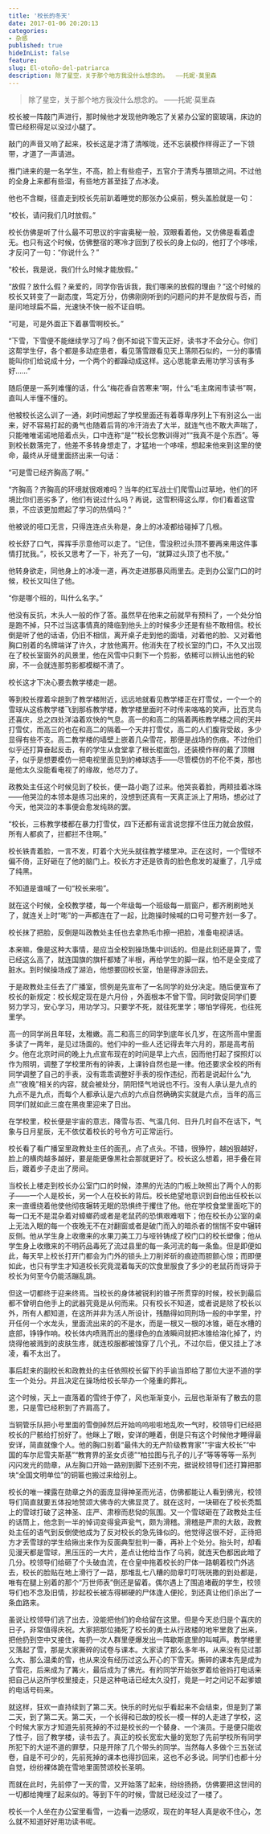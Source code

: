 ```yaml
---
title: '校长的冬天'
date: 2017-01-06 20:20:13
categories:
- 杂感
published: true
hideInList: false
feature: 
slug: El-otoño-del-patriarca
description: 除了星空，关于那个地方我没什么想念的。  ——托妮·莫里森
---
```

> 除了星空，关于那个地方我没什么想念的。  ——托妮·莫里森

<!-- more -->

校长被一阵敲门声进行，那时候他才发现他昨晚忘了关紧办公室的窗玻璃，床边的雪已经积得足以没过小腿了。

敲门的声音又响了起来，校长这是才清了清喉咙，还不忘装模作样得正了一下领带，才道了一声请进。

推门进来的是一名学生，不高，脸上有些痘子，五官介于清秀与猥琐之间。不过他的全身上来都有些湿，有些地方甚至挂了点冰凌。

他也不含糊，径直走到校长先前趴着睡觉的那张办公桌前，劈头盖脸就是一句：

“校长，请问我们几时放假。”

校长仿佛是听了什么最不可思议的宇宙奥秘一般，双眼看着他，又仿佛是看着虚无。也只有这个时候，仿佛整宿的寒冷才回到了校长的身上似的，他打了个哆嗦，才反问了一句：“你说什么？”

“校长，我是说，我们什么时候才能放假。”

“放假？放什么假？亲爱的，同学你告诉我，我们哪来的放假的理由？”这个时候的校长又转变了一副态度，笃定万分，仿佛刚刚听到的问题问的并不是放假与否，而是问地球扁不扁，光速快不快一般不证自明。

“可是，可是外面正下着暴雪啊校长。”

“下雪，下雪便不能继续学习了吗？倒不如说下雪天正好，读书才不会分心。你们这帮学生仔，各个都是多动症患者，看见落雪跟看见天上落陨石似的，一分的事情能叫你们给说成十分，一个两个的都躁动成这样。这心思能拿去用功学习该有多好……”

随后便是一系列难懂的话，什么“梅花香自苦寒来”啊，什么“毛主席闹市读书”啊，直叫人半懂不懂的。

他被校长这么训了一通，刹时间想起了学校里面还有着尊卑序列上下有别这么一出来，好不容易打起的勇气也随着后背的冷汗消去了大半，就连气也不敢大声喘了，只能唯唯诺诺地陪着点头，口中连称“是”“校长您教训得对”“我真不是个东西”。等到校长数落完了，他差不多转身想走了，才猛地一个哆嗦，想起来他来到这里的使命，最终从牙缝里面挤出来一句话：

“可是雪已经齐胸高了啊。”

“齐胸高？齐胸高的环境就很艰难吗？当年的红军战士们爬雪山过草地，他们的环境比你们恶劣多了，他们有说过什么吗？再说，这雪积得这么厚，你们看着这雪景，不应该更加燃起了学习的热情吗？”

他被说的哑口无言，只得连连点头称是，身上的冰凌都给碰掉了几根。

校长舒了口气，挥挥手示意他可以走了。“记住，雪没积过头顶不要再来用这件事情打扰我。”，校长又思考了一下，补充了一句，“就算过头顶了也不放。”

他转身欲走，同他身上的冰凌一道，再次走进那暴风雨里去。走到办公室门口的时候，校长又叫住了他。

“你是哪个班的，叫什么名字。”

他没有反抗，木头人一般的作了答。虽然早在他来之前就早有预料了，一个处分怕是跑不掉，只不过当这事情真的降临到他头上的时候多少还是有些不敢相信。校长倒是听了他的话语，仍旧不相信，离开桌子走到他的面墙，对着他的脸、又对着他胸口别着的名牌端详了许久，才放他离开。他消失在了校长室的门口，不久又出现在了校长室窗外的风景里，他在风雪中只剩下一个剪影，依稀可以辨认出他的轮廓，不一会就连那剪影都模糊不清了。

校长这才下决心要去教学楼走一趟。

等到校长撑着伞趟到了教学楼附近，远远地就看见教学楼正在打雪仗，一个一个的雪球从这栋教学楼飞到那栋教学楼，教学楼里面时不时传来咯咯的笑声，比百灵鸟还喜庆，总之四处洋溢着欢快的气息。高一的和高二的隔着两栋教学楼之间的天井打雪仗，而高三的也在和高二的隔着一个天井打雪仗，高二的人们腹背受敌，多少显得有些不支。高二教学楼的墙壁上嵌着几朵雪花，那便是战场的伤痕。不过他们似乎还打算奋起反击，有的学生从食堂拿了根长棍面包，还装模作样的戴了顶帽子，似乎是想要模仿一把电视里面见到的棒球选手——尽管模仿的不伦不类，那也是他太久没能看电视了的缘故，他尽力了。

政教处主任这个时候见到了校长，便一路小跑了过来。他哭丧着脸，两颊挂着冰珠——他哭泣的本领本是练习出来的，没想到还真有一天真正派上了用场，想必过了今天，他哭泣的本事便会愈发纯熟的罢。

“校长，三栋教学楼都在暴力打雪仗，四下还都有谣言说您撑不住压力就会放假，所有人都疯了，拦都拦不住啊。”

校长铁青着脸，一言不发，盯着个大光头就往教学楼里冲。正在这时，一个雪球不偏不倚，正好砸在了他的脑门上。校长方才还是铁青的脸色愈发的凝重了，几乎成了纯黑。

不知道是谁喊了一句“校长来啦”。

就在这个时候，全校教学楼，每一个年级每一个班级每一扇窗户，都齐刷刷地关了，就连关上时“嘭”的一声都连在了一起，比跑操时候喊的口号可整齐划一多了。

校长抹了把脸，反倒是叫政教处主任也去拿热毛巾擦一把脸，准备电视讲话。

本来嘛，像是这种大事情，是应当全校到操场集中训话的。但是此刻还是算了，雪已经这么高了，就连国旗的旗杆都矮了半根，再给学生的脚一踩，怕不是全变成了脏水。到时候操场成了湖泊，他想要回校长室，怕是得游泳回去。

于是政教处主任去了广播室，惯例是先宣布了一名同学的处分决定。随后便宣布了校长的新规定：校长规定现在是六月份 ，外面根本不曾下雪。同时敦促同学们要努力学习，安心学习，用功学习。只要学不死，就往死里学；哪怕学得死，也往死里学。

高一的同学尚且年轻，太稚嫩。高二和高三的同学到底年长几岁，在这所高中里面多读了一两年，是见过场面的。他们中的一些人还记得去年六月的，那是高考前夕。他在北京时间的晚上九点宣布现在的时间是早上六点，因而他打起了探照灯以作为照明，调整了学校里所有的钟表，上课铃自然也是一律。他还要求全校的所有同学调整了自己的手表，没有乖乖调整好手表的视作违纪，而若是说起什么“九点”“夜晚”相关的内容，就会被处分，阴阳怪气地说也不行。没有人承认是九点的九点不是九点，而每个人都承认是六点的六点自然确确实实就是六点，当年的高三同学们就如此三度在黑夜里迎来了日出。

在学校里，校长便是宇宙的意志，降雪与否、气温几何、日升几时自不在话下，气象与日月星辰，无不依仗着校长的号令方可正常运行。

校长看了看广播室里政教处主任的面孔，点了点头。不错，很狰狞，越凶狠越好，脸上的横肉越多越好，要是能更像黑社会那就更好了。校长这么想着，把手叠在背后，踱着步子走出了房间。

当校长上楼走到校长办公室门口的时候，漆黑的光洁的门板上映照出了两个人的影子——一个人是校长，另一个人在校长的背后。校长绝望地意识到自他出任校长以来一直缠绕着他使他彻夜辗转无眠的恐惧终于攫住了他。他在学校食堂里面吃下的每一口无不是混杂着对蟑螂药或者是老鼠药的恐惧艰难咽下；他在校长办公室的桌上无法入眠的每一个夜晚无不在对翻窗或者是破门而入的暗杀者的惴惴不安中辗转反侧。他从学生身上收缴来的水果刀美工刀与哑铃铸成了校门口的校长塑像；他从学生身上收缴来的不明药品毒死了流过县里的每一条河流的每一条鱼。但是即便如此，每天早上校长打开门都会为门外的锁头上刀削斧斫的痕迹而胆颤心惊；而即便如此，也只有学生才知道校长究竟混着每天的饮食里服食了多少的老鼠药而讶异于校长为何至今仍能活蹦乱跳。

但这一切都终于迎来终焉。当校长的身体被锐利的锥子所贯穿的时候，校长到最后都不曾明白他手上的武器究竟是从何而来。只有校长不知道，或者说是除了校长以外，所有人都知道，在这所并非为活人所设计，残酷得如同刑场一般的中学里，拧开任何一个水龙头，里面流出来的的不是水，而是一根又一根的冰锥，砸在水槽的底部，铮铮作响。校长体内喷溅而出的墨绿色的血液瞬间就把冰锥给溶化掉了，灼烧得他被溅到的皮肤生疼，就连校服都被蚀穿了几个孔，不过尔后，便又挂上了冰凌，看不太出了。

事后赶来的副校长和政教处的主任依照校长留下的手谕当即给了那位大逆不道的学生一个处分。并且决定在操场给校长举办一个隆重的葬礼。

这个时候，天上一直落着的雪终于停了，风也渐渐变小，云层也渐渐有了散去的意思，只是雪已经积到了齐肩高了。

当铜管乐队把小号里面的雪倒掉然后开始呜呜啦啦地乱吹一气时，校领导们已经把校长的尸骸给打扮好了。他眯上了眼，安详的睡着，倒是只有这个时候他才睡得最安详，简直就像个人。他的胸口别着“最伟大的无产阶级教育家”“宇宙大校长”“中国的车尔尼雪夫斯基”“教育界的圣女贞德”“柏拉图与孔子的儿子”等等等等一系列闪闪发光的勋章，从左胸口开始一路别到脚下还别不完，据说校领导们还打算把那块“全国文明单位”的铜匾也搬过来给别上。

校长的唯一裸露在勋章之外的面庞显得神圣而光洁，仿佛都能让人看到佛光，校领导们简直就要五体投地赞颂大佛寺的大佛显灵了。就在这时，一块砸在了校长秃瓢上的雪球打破了这神圣、庄严、肃穆而悲恸的氛围。又一个雪球砸在了政教处主任的话筒上，他念到一半的悼词变得瓮声瓮气，颇为滑稽。滑稽是严肃的大敌，政教处主任的语气到反倒使他成为了反对校长的急先锋似的。他觉得这很不好，正待把方才丢雪球的学生给揪出来作为反面典型批判一番，再补上个处分。抬头时，却看见漫天都是雪球，黑压压的一大片，差点让他给当作了乌鸦，就连天色都因此暗了几分。校领导们给砸了个头破血流，在仓皇中拖着校长的尸体一路朝着校门外逃去，校长的脸贴在地上滑行了一路，那堆乱七八糟的勋章叮叮咣咣撒的到处都是，唯有在腿上别着的那个“万世师表”倒还是留着。偶尔遇上了围追堵截的学生，校领导们也不念及旧情，抄起校长被冻得梆硬的尸体逢人便抡，到还真让他们杀出了一条血路来。

虽说让校领导们逃了出去，没能把他们的命给留在这里。但是今天总归是个喜庆的日子，非常值得庆祝。大家把那位捅死了校长的勇士从行政楼的地牢里救了出来，把他扔到空中又接住，每扔一次人群里便爆发出一阵歇斯底里的叫喊声。教学楼里又落起了雪，那是大家撕碎的试卷与课本。大家读了那么多年书，从来没有见过那么大、那么温柔的雪，也从来没有经历过这么开心的下雪天。撕碎的课本先是成为了雪花，后来成为了篝火，最后成为了佛光。有的同学开始张罗着给爸妈打电话来把自己从这所学校里接走，只是这种电话已经太久没打，竟是一时之间记不起爹娘的电话号码来。

就这样，狂欢一直持续到了第二天。快乐的时光似乎看起来不会结束，但是到了第二天，到了第二天。第二天，一个长得和已故的校长一模一样的人走进了学校，这个时候大家方才知道先前死掉的不过是校长的一个替身、一个演员。于是便只能收了性子，回了教学楼，读书去了。真正的校长宽宏大量的宽恕了先前学校所有同学所犯下的大逆不道的罪孽，只是开除了几个带头的同学。当然每人多做个三五张试卷，自是不可少的，先前死掉的课本也得抄回来，这也不必多说。同学们也都十分自觉，纷纷裸体跪在雪地里面赞颂校长圣明。

而就在此时，先前停了一天的雪，又开始落了起来，纷纷扬扬，仿佛要把这世间的一切都给掩埋了起来似的。等到下午的时候，雪就已经没过了一楼了。

校长一个人坐在办公室里看雪，一边看一边感叹，现在的年轻人真是收不住心，怎么就不知道好好用功读书呢。
